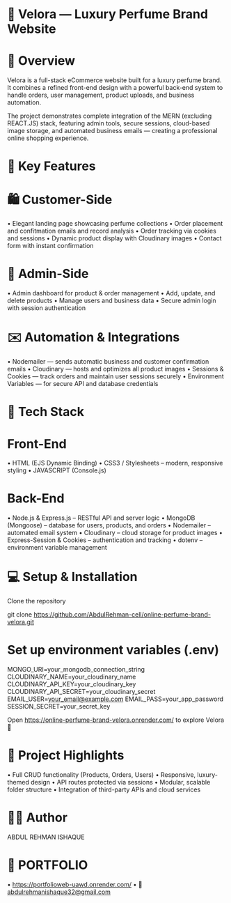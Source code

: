 # 🌸 Velora — Luxury Perfume Brand Website
# 💎 Overview

Velora is a full-stack eCommerce website built for a luxury perfume brand. It combines a refined front-end design with a powerful back-end system to handle orders, user management, product uploads, and business automation.

The project demonstrates complete integration of the MERN (excluding REACT.JS) stack, featuring admin tools, secure sessions, cloud-based image storage, and automated business emails — creating a professional online shopping experience.

# 🚀 Key Features
# 🛍️ Customer-Side

• Elegant landing page showcasing perfume collections 
• Order placement and confitmation emails and record analysis
• Order tracking via cookies and sessions
• Dynamic product display with Cloudinary images
• Contact form with instant confirmation

# 🔐 Admin-Side

• Admin dashboard for product & order management
• Add, update, and delete products
• Manage users and business data
• Secure admin login with session authentication

# ✉️ Automation & Integrations

• Nodemailer — sends automatic business and customer confirmation emails
• Cloudinary — hosts and optimizes all product images
• Sessions & Cookies — track orders and maintain user sessions securely
• Environment Variables — for secure API and database credentials

# 🧠 Tech Stack
# Front-End

• HTML (EJS Dynamic Binding)
• CSS3 / Stylesheets – modern, responsive styling
• JAVASCRIPT (Console.js)

# Back-End

• Node.js & Express.js – RESTful API and server logic
• MongoDB (Mongoose) – database for users, products, and orders
• Nodemailer – automated email system
• Cloudinary – cloud storage for product images
• Express-Session & Cookies – authentication and tracking
• dotenv – environment variable management

# 💻 Setup & Installation

Clone the repository

git clone https://github.com/AbdulRehman-cell/online-perfume-brand-velora.git

# Set up environment variables (.env)

MONGO_URI=your_mongodb_connection_string
CLOUDINARY_NAME=your_cloudinary_name
CLOUDINARY_API_KEY=your_cloudinary_key
CLOUDINARY_API_SECRET=your_cloudinary_secret
EMAIL_USER=your_email@example.com
EMAIL_PASS=your_app_password
SESSION_SECRET=your_secret_key


Open https://online-perfume-brand-velora.onrender.com/ to explore Velora 🌸

# 🧩 Project Highlights

• Full CRUD functionality (Products, Orders, Users)
• Responsive, luxury-themed design
• API routes protected via sessions
• Modular, scalable folder structure
• Integration of third-party APIs and cloud services

# 🧑‍💻 Author

ABDUL REHMAN ISHAQUE
# 💼 PORTFOLIO
 • https://portfolioweb-uawd.onrender.com/ 
 • 📧 abdulrehmanishaque32@gmail.com
